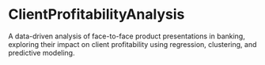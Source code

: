 # ClientProfitabilityAnalysis
A data-driven analysis of face-to-face product presentations in banking, exploring their impact on client profitability using regression, clustering, and predictive modeling.
